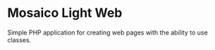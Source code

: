 Mosaico Light Web
=================

Simple PHP application for creating web pages with the ability to use classes.